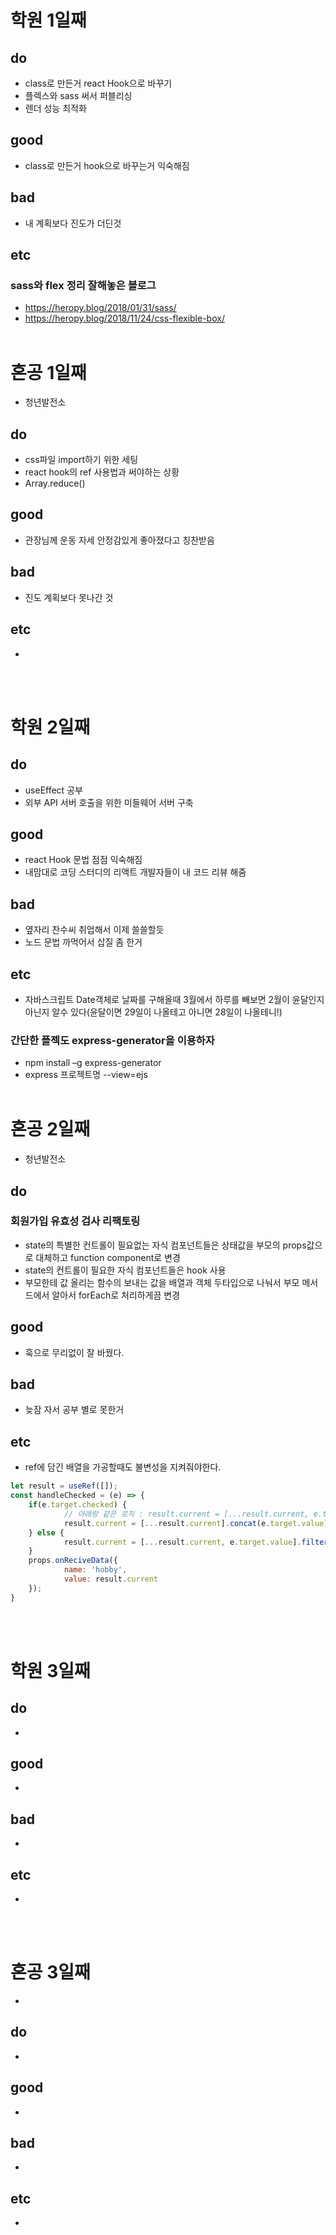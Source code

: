 # 학원 1일째 
## do
- class로 만든거 react Hook으로 바꾸기
- 플렉스와 sass 써서 퍼블리싱
- 렌더 성능 최적화

## good
- class로 만든거 hook으로 바꾸는거 익숙해짐

## bad
- 내 계획보다 진도가 더딘것

## etc
### sass와 flex 정리 잘해놓은 블로그
- https://heropy.blog/2018/01/31/sass/
- https://heropy.blog/2018/11/24/css-flexible-box/
<br /><br />
 
# 혼공 1일째 
- 청년발전소

## do
- css파일 import하기 위한 세팅
- react hook의 ref 사용법과 써야하는 상황
- Array.reduce()

## good
- 관장님께 운동 자세 안정감있게 좋아졌다고 칭찬받음

## bad
- 진도 계획보다 못나간 것

## etc
-
<br /><br />

# 학원 2일째
## do 
- useEffect 공부
- 외부 API 서버 호출을 위한 미들웨어 서버 구축

## good
- react Hook 문법 점점 익숙해짐
- 내맘대로 코딩 스터디의 리액트 개발자들이 내 코드 리뷰 해줌

## bad
- 옆자리 찬수씨 취업해서 이제 쓸쓸할듯
- 노드 문법 까먹어서 삽질 좀 한거

## etc
- 자바스크립트 Date객체로 날짜를 구해올때 3월에서 하루를 빼보면 2월이 윤달인지 아닌지 알수 있다(윤달이면 29일이 나올테고 아니면 28일이 나올테니!)

### 간단한 플젝도 express-generator을 이용하자
- npm install –g express-generator
- express 프로젝트명 --view=ejs
<br /><br />

# 혼공 2일째 
- 청년발전소

## do
### 회원가입 유효성 검사 리팩토링
- state의 특별한 컨트롤이 필요없는 자식 컴포넌트들은 상태값을 부모의 props값으로 대체하고 function component로 변경
- state의 컨트롤이 필요한 자식 컴포넌트들은 hook 사용
- 부모한테 값 올리는 함수의 보내는 값을 배열과 객체 두타입으로 나눠서 부모 메서드에서 알아서 forEach로 처리하게끔 변경

## good
- 훅으로 무리없이 잘 바꿨다.

## bad
- 늦잠 자서 공부 별로 못한거

## etc
- ref에 담긴 배열을 가공할때도 불변성을 지켜줘야한다.

```javascript
let result = useRef([]);
const handleChecked = (e) => {
	if(e.target.checked) {
			// 아래랑 같은 로직 : result.current = [...result.current, e.target.value]
			result.current = [...result.current].concat(e.target.value);
	} else {
			result.current = [...result.current, e.target.value].filter(v => v !== e.target.value);
	}
	props.onReciveData({
			name: 'hobby',
			value: result.current
	});
}
```
<br /><br />

# 학원 3일째 
## do
- 

## good
- 

## bad
- 

## etc
-
<br /><br />

# 혼공 3일째 
- 

## do
- 

## good
- 

## bad
- 

## etc
-
<br /><br />
